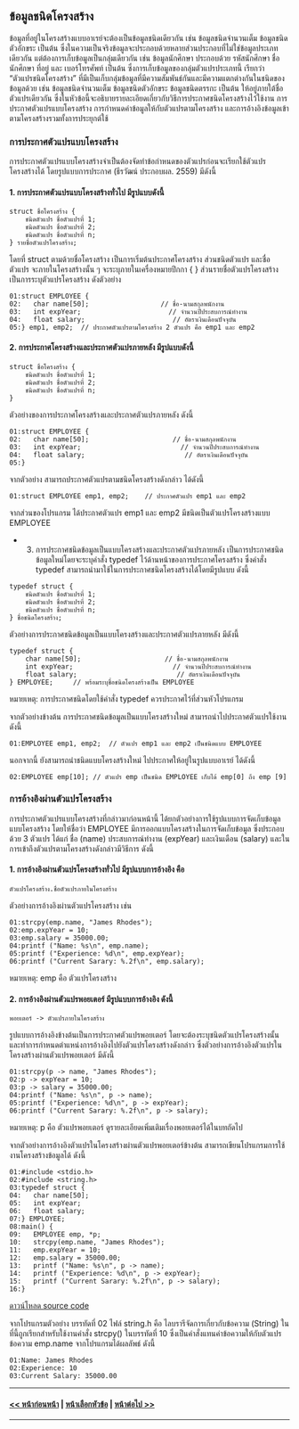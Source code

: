 ## ข้อมูลชนิดโครงสร้าง

ข้อมูลที่อยู่ในโครงสร้างแบบอาเรย์จะต้องเป็นข้อมูลชนิดเดียวกัน เช่น ข้อมูลชนิดจำนวนเต็ม ข้อมูลชนิดตัวอักขระ เป็นต้น ซึ่งในความเป็นจริงข้อมูลจะประกอบด้วยหลายส่วนประกอบที่ไม่ใช่ข้อมูลประเภทเดียวกัน แต่ต้องการเก็บข้อมูลเป็นกลุ่มเดียวกัน เช่น ข้อมูลนักศึกษา ประกอบด้วย รหัสนักศึกษา ชื่อนักศึกษา ที่อยู่ และ เบอร์โทรศัพท์ เป็นต้น ซึ่งการเก็บข้อมูลของกลุ่มตัวแปรประเภทนี้ เรียกว่า “ตัวแปรชนิดโครงสร้าง” ที่มีเป็นเก็บกลุ่มข้อมูลที่มีความสัมพันธ์กันและมีความแตกต่างกันในชนิดของข้อมูลด้วย เช่น ข้อมูลชนิดจำนวนเต็ม ข้อมูลชนิดตัวอักขระ ข้อมูลชนิดตรรกะ เป็นต้น ให้อยู่ภายใต้ชื่อตัวแปรเดียวกัน ซึ่งในหัวข้อนี้จะอธิบายรายละเอียดเกี่ยวกับวิธีการประกาศชนิดโครงสร้างไว้ใช้งาน การประกาศตัวแปรแบบโครงสร้าง การกำหนดค่าข้อมูลให้กับตัวแปรตามโครงสร้าง และการอ้างอิงข้อมูลเข้าตามโครงสร้างรวมทั้งการประยุกต์ใช้ 

### การประกาศตัวแปรแบบโครงสร้าง
การประกาศตัวแปรแบบโครงสร้างจำเป็นต้องจัดทำข้อกำหนดของตัวแปรก่อนจะเรียกใช้ตัวแปรโครงสร้างได้ โดยรูปแบบการประกาศ (ธีรวัฒน์ ประกอบผล. 2559) มีดังนี้
#### 1. การประกาศตัวแปรแบบโครงสร้างทั่วไป มีรูปแบบดังนี้

```
struct ชื่อโครงสร้าง {
    ชนิดตัวแปร ชื่อตัวแปรที่ 1;
    ชนิดตัวแปร ชื่อตัวแปรที่ 2;
    ชนิดตัวแปร ชื่อตัวแปรที่ n;
} รายชื่อตัวแปรโครงสร้าง;
```

โดยที่ struct ตามด้วยชื่อโครงสร้าง เป็นการเริ่มต้นประกาศโครงสร้าง ส่วนชนิดตัวแปร และชื่อตัวแปร จะภายในโครงสร้างนั้น ๆ จะระบุภายในเครื่องหมายปีกกา { } ส่วนรายชื่อตัวแปรโครงสร้าง เป็นการระบุตัวแปรโครงสร้าง ดังตัวอย่าง

```
01:struct EMPLOYEE {
02:   char name[50];                  // ชื่อ-นามสกุลพนักงาน
03:   int expYear;                      // จำนวนปีประสบการณ์ทำงาน
04:   float salary;                      // อัตราเงินเดือนปัจจุบัน
05:} emp1, emp2;  // ประกาศตัวแปรตามโครงสร้าง 2 ตัวแปร คือ emp1 และ emp2
```

#### 2.  การประกาศโครงสร้างและประกาศตัวแปรภายหลัง มีรูปแบบดังนี้

```
struct ชื่อโครงสร้าง {
    ชนิดตัวแปร ชื่อตัวแปรที่ 1;
    ชนิดตัวแปร ชื่อตัวแปรที่ 2;
    ชนิดตัวแปร ชื่อตัวแปรที่ n;
}
```

ตัวอย่างของการประกาศโครงสร้างและประกาศตัวแปรภายหลัง ดังนี้

```
01:struct EMPLOYEE {
02:   char name[50];                     // ชื่อ-นามสกุลพนักงาน
03:   int expYear;                         // จำนวนปีประสบการณ์ทำงาน
04:   float salary;                         // อัตราเงินเดือนปัจจุบัน
05:}
```

จากตัวอย่าง สามารถประกาศตัวแปรตามชนิดโครงสร้างดังกล่าว ได้ดังนี้

```
01:struct EMPLOYEE emp1, emp2;    // ประกาศตัวแปร emp1 และ emp2
```

จากส่วนของโปรแกรม ได้ประกาศตัวแปร emp1 และ emp2 มีชนิดเป็นตัวแปรโครงสร้างแบบ EMPLOYEE

* 3. การประกาศชนิดข้อมูลเป็นแบบโครงสร้างและประกาศตัวแปรภายหลัง เป็นการประกาศชนิดข้อมูลใหม่โดยจะระบุคำสั่ง typedef ไว้ด้านหน้าของการประกาศโครงสร้าง ซึ่งคำสั่ง typedef สามารถนำมาใช้ในการประกาศชนิดโครงสร้างได้โดยมีรูปแบบ ดังนี้

```
typedef struct {
    ชนิดตัวแปร ชื่อตัวแปรที่ 1;
    ชนิดตัวแปร ชื่อตัวแปรที่ 2;
    ชนิดตัวแปร ชื่อตัวแปรที่ n;
} ชื่อชนิดโครงสร้าง;
```

ตัวอย่างการประกาศชนิดข้อมูลเป็นแบบโครงสร้างและประกาศตัวแปรภายหลัง มีดังนี้ 

```
typedef struct {
    char name[50];                     // ชื่อ-นามสกุลพนักงาน
    int expYear;                         // จำนวนปีประสบการณ์ทำงาน
    float salary;                         // อัตราเงินเดือนปัจจุบัน
} EMPLOYEE;     // พร้อมระบุชื่อชนิดโครงสร้างเป็น EMPLOYEE
```
หมายเหตุ: การประกาศชนิดโดยใช้คำสั่ง typedef ควรประกาศไว้ที่ส่วนหัวโปรแกรม

จากตัวอย่างข้างต้น การประกาศชนิดข้อมูลเป็นแบบโครงสร้างใหม่ สามารถนำไปประกาศตัวแปรใช้งาน ดังนี้

```
01:EMPLOYEE emp1, emp2;  // ตัวแปร emp1 และ emp2 เป็นชนิดแบบ EMPLOYEE
```

นอกจากนี้ ยังสามารถนำชนิดแบบโครงสร้างใหม่ ไปประกาศให้อยู่ในรูปแบบอาเรย์ ได้ดังนี้

```
02:EMPLOYEE emp[10]; // ตัวแปร emp เป็นชนิด EMPLOYEE เก็บได้ emp[0] ถึง emp [9]
```

### การอ้างอิงผ่านตัวแปรโครงสร้าง
การประกาศตัวแปรแบบโครงสร้างที่กล่าวมาก่อนหน้านี้ ได้ยกตัวอย่างการใช้รูปแบบการจัดเก็บข้อมูลแบบโครงสร้าง โดยให้ชื่อว่า EMPLOYEE มีการออกแบบโครงสร้างในการจัดเก็บข้อมูล ซึ่งประกอบด้วย 3 ตัวแปร ได้แก่ ชื่อ (name) ประสบการณ์ทำงาน (expYear) และเงินเดือน (salary) และในการเข้าถึงตัวแปรตามโครงสร้างดังกล่าวมีวิธีการ ดังนี้

#### 1.  การอ้างอิงผ่านตัวแปรโครงสร้างทั่วไป มีรูปแบบการอ้างอิง คือ

```
ตัวแปรโครงสร้าง.ชื่อตัวแปรภายในโครงสร้าง
```

ตัวอย่างการอ้างอิงผ่านตัวแปรโครงสร้าง เช่น

```
01:strcpy(emp.name, "James Rhodes");       
02:emp.expYear = 10;                                   
03:emp.salary = 35000.00;                            
04:printf ("Name: %s\n", emp.name);                 
05:printf ("Experience: %d\n", emp.expYear);      
06:printf ("Current Sarary: %.2f\n", emp.salary);  
```
หมายเหตุ: emp คือ ตัวแปรโครงสร้าง 

#### 2.  การอ้างอิงผ่านตัวแปรพอยเตอร์ มีรูปแบบการอ้างอิง ดังนี้

```
พอยเตอร์ -> ตัวแปรภายในโครงสร้าง
```

รูปแบบการอ้างอิงข้างต้นเป็นการประกาศตัวแปรพอยเตอร์ โดยจะต้องระบุชนิดตัวแปรโครงสร้างนั้นและทำการกำหนดตำแหน่งการอ้างอิงไปยังตัวแปรโครงสร้างดังกล่าว ซึ่งตัวอย่างการอ้างอิงตัวแปรในโครงสร้างผ่านตัวแปรพอยเตอร์ มีดังนี้

```
01:strcpy(p -> name, "James Rhodes");      
02:p -> expYear = 10;                                    
03:p -> salary = 35000.00;                          
04:printf ("Name: %s\n", p -> name);             
05:printf ("Experience: %d\n", p -> expYear); 
06:printf ("Current Sarary: %.2f\n", p -> salary);  
```
หมายเหตุ: p คือ ตัวแปรพอยเตอร์ ดูรายละเอียดเพิ่มเติมเรื่องพอยเตอร์ได้ในบทถัดไป

จากตัวอย่างการอ้างอิงตัวแปรในโครงสร้างผ่านตัวแปรพอยเตอร์ข้างต้น สามารถเขียนโปรแกรมการใช้งานโครงสร้างข้อมูลได้ ดังนี้

```
01:#include <stdio.h> 
02:#include <string.h> 
03:typedef struct { 
04:   char name[50]; 
05:   int expYear; 
06:   float salary; 
07:} EMPLOYEE;    
08:main() { 
09:   EMPLOYEE emp, *p;       
10:   strcpy(emp.name, "James Rhodes"); 
11:   emp.expYear = 10;         
12:   emp.salary = 35000.00;        
13:   printf ("Name: %s\n", p -> name);    
14:   printf ("Experience: %d\n", p -> expYear);      
15:   printf ("Current Sarary: %.2f\n", p -> salary);   
16:} 
```
[ดาวน์โหลด source code](src/ch07_05.cpp)

จากโปรแกรมตัวอย่าง บรรทัดที่ 02 ไฟล์ string.h คือ ไลบรารีจัดการเกี่ยวกับข้อความ (String) ในที่นี้ถูกเรียกสำหรับใช้งานคำสั่ง strcpy() ในบรรทัดที่ 10 ซึ่งเป็นคำสั่งแทนค่าข้อความให้กับตัวแปรข้อความ emp.name จากโปรแกรมได้ผลลัพธ์ ดังนี้

```
01:Name: James Rhodes
02:Experience: 10
03:Current Salary: 35000.00	
```

---
#### [<< หน้าก่อนหน้า](0702.md) | [หน้าเลือกหัวข้อ](README.md) | [หน้าต่อไป >>](0704.md)
---
